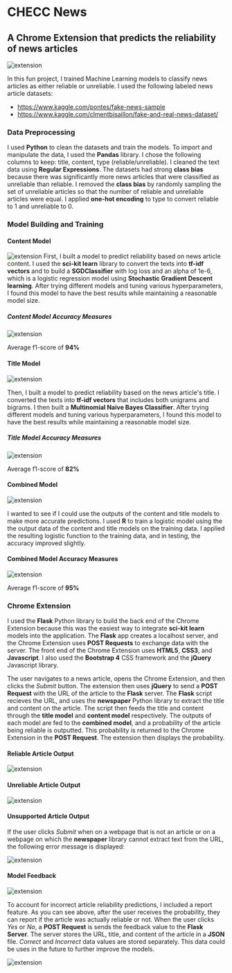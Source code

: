 # CHECC News
## A Chrome Extension that predicts the reliability of news articles
![extension](img/checc_1.jpg)

In this fun project, I trained Machine Learning models to classify news articles as either reliable or unreliable. I used the following labeled news article datasets:
- https://www.kaggle.com/pontes/fake-news-sample
- https://www.kaggle.com/clmentbisaillon/fake-and-real-news-dataset/


### Data Preprocessing
I used **Python** to clean the datasets and train the models. To import and manipulate the data, I used the **Pandas** library. I chose the following columns to keep: title, content, type (reliable/unreliable). I cleaned the text data using **Regular Expressions**. The datasets had strong **class bias** because there was significantly more news articles that were classified as unreliable than reliable. I removed the **class bias** by randomly sampling the set of unreliable articles so that the number of reliable and unreliable articles were equal. I applied **one-hot encoding** to type to convert reliable to 1 and unreliable to 0. 

### Model Building and Training
#### Content Model
![extension](img/content_pipeline.jpg)
First, I built a model to predict reliability based on news article content. I used the **sci-kit learn** library to convert the texts into **tf-idf vectors** and to build a **SGDClassifier** with log loss and an alpha of 1e-6, which is a logistic regression model using **Stochastic Gradient Descent learning**. After trying different models and tuning various hyperparameters, I found this model to have the best results while maintaining a reasonable model size.

##### Content Model Accuracy Measures
![extension](img/content_results.jpg)

Average f1-score of **94%**

#### Title Model
![extension](img/title_pipeline.jpg)

Then, I built a model to predict reliability based on the news article's title. I converted the texts into **tf-idf vectors** that includes both unigrams and bigrams. I then built a **Multinomial Naive Bayes Classifier**. After trying different models and tuning various hyperparameters, I found this model to have the best results while maintaining a reasonable model size.

##### Title Model Accuracy Measures
![extension](img/title_results.jpg)

Average f1-score of **82%**

#### Combined Model
![extension](img/combined_model.jpg)

I wanted to see if I could use the outputs of the content and title models to make more accurate predictions. I used **R** to train a logistic model using the the output data of the content and title models on the training data. I applied the resulting logistic function to the training data, and in testing, the accuracy improved slightly.

#### Combined Model Accuracy Measures
![extension](img/combined_results.jpg)

Average f1-score of **95%**

### Chrome Extension

I used the **Flask** Python library to build the back end of the Chrome Extension because this was the easiest way to integrate **sci-kit learn** models into the application. The **Flask** app creates a localhost server, and the Chrome Extension uses **POST Requests** to exchange data with the server. The front end of the Chrome Extension uses **HTML5**, **CSS3**, and **Javascript**. I also used the **Bootstrap 4** CSS framework and the **jQuery** Javascript library. 

The user navigates to a news article, opens the Chrome Extension, and then clicks the *Submit* button. The extension then uses **jQuery** to send a **POST Request** with the URL of the article to the **Flask** server. The **Flask** script recieves the URL, and uses the **newspaper** Python library to extract the title and content on the article. The script then feeds the title and content through the **title model** and **content model** respectively. The outputs of each model are fed to the **combined model**, and a probability of the article being reliable is outputted. This probability is returned to the Chrome Extension in the **POST Request**. The extension then displays the probability.

#### Reliable Article Output
![extension](img/checc_success.jpg)

#### Unreliable Article Output
![extension](img/checc_fail.jpg)

#### Unsupported Article Output

If the user clicks *Submit* when on a webpage that is not an article or on a webpage on which the **newspaper** library cannot extract text from the URL, the following error message is displayed:

![extension](img/checc_error.jpg)

#### Model Feedback

![extension](img/checc_feedback.jpg)

To account for incorrect article reliability predictions, I included a report feature. As you can see above, after the user receives the probability, they can report if the article was actually reliable or not. When the user clicks *Yes* or *No*, a **POST Request** is sends the feedback value to the **Flask Server**. The server stores the URL, title, and content of the article in a **JSON** file. *Correct* and *Incorrect* data values are stored separately. This data could be uses in the future to further improve the models. 

![extension](img/feedback.jpg)

